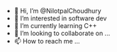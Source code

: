 - 👋 Hi, I’m @NilotpalChoudhury
- 👀 I’m interested in software dev
- 🌱 I’m currently learning C++
- 💞️ I’m looking to collaborate on ...
- 📫 How to reach me ...

<!---
NilChoudhury/NilChoudhury is a ✨ special ✨ repository because its `README.md` (this file) appears on your GitHub profile.
You can click the Preview link to take a look at your changes.
--->

